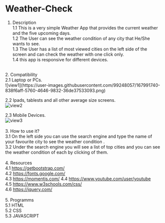 # Weather-Check</br>
1. Description </br>
 1.1 This is a very simple Weather App that provides the current weather and the five upcoming days.</br>
 1.2 The User can see the weather condition of any city that He/She wants to see.</br>
 1.3 The User has a list of most viewed cities on the  left side of the screen and can check the weather with one click only.</br>
 1.4 this app is responsive for different devices.</br>
</br>
2. Compatibility</br>
  2.1 Laptop or PCs.</br>
  ![view1](https://user-images.githubusercontent.com/99248057/167991740-838f6aff-5760-4646-9832-36de37533093.png)</br>
 
  2.2 Ipads, tablests and all other average size screens.</br> 
   ![view2](https://user-images.githubusercontent.com/99248057/167991916-f262a0d4-7144-47d3-b4a9-be359a17843b.png)</br>

  2.3 Mobile Devices.</br>
  ![view3](https://user-images.githubusercontent.com/99248057/167991960-88a06b38-b1d7-4e8c-b6fa-74a267cb29b2.png)</br>
  </br>
3. How to use it?</br>
 3.1 On the left side you can use the search engine and type the name of your favourite city to see the weather condition .</br>
 3.2 Under the search engine you will see a list of top cities and you can see the weather condition of each by clicking of them.</br>
 </br>
4. Resources </br>
 4.1 https://getbootstrap.com/ </br>
 4.2 https://fonts.google.com/ </br>
 4.3 https://momentjs.com/
 4.4 https://www.youtube.com/user/youtube </br>
 4.5 https://www.w3schools.com/css/ </br>
 4.6 https://jquery.com/ </br>
 </br>
5. Programms</br>
 5.1 HTML </br>
 5.2 CSS </br>
 5.3 JAVASCRIPT </br>
